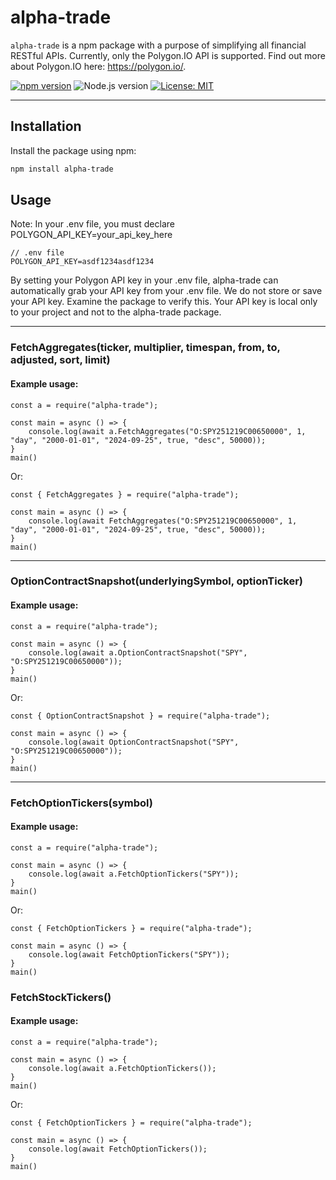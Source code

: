 # alpha-trade

`alpha-trade` is a npm package with a purpose of simplifying all financial RESTful APIs. Currently,
only the Polygon.IO API is supported. Find out more about Polygon.IO here: https://polygon.io/.

[![npm version](https://badge.fury.io/js/alpha-trade.svg)](https://badge.fury.io/js/alpha-trade)
![Node.js version](https://img.shields.io/badge/node-%3E%3D%2014.0.0-brightgreen)
[![License: MIT](https://img.shields.io/badge/License-MIT-yellow.svg)](https://opensource.org/licenses/MIT)

---

## Installation

Install the package using npm:

```bash
npm install alpha-trade
```

## Usage
Note: In your .env file, you must declare POLYGON_API_KEY=your_api_key_here
```
// .env file
POLYGON_API_KEY=asdf1234asdf1234
```
By setting your Polygon API key in your .env file, alpha-trade can automatically grab your API key from your .env file.
We do not store or save your API key. Examine the package to verify this. Your API key is local only to your project and not to the alpha-trade package.

---

### FetchAggregates(ticker, multiplier, timespan, from, to, adjusted, sort, limit)
#### Example usage:
```
const a = require("alpha-trade");

const main = async () => {
    console.log(await a.FetchAggregates("O:SPY251219C00650000", 1, "day", "2000-01-01", "2024-09-25", true, "desc", 50000));
}
main()

```

Or:

```
const { FetchAggregates } = require("alpha-trade");

const main = async () => {
    console.log(await FetchAggregates("O:SPY251219C00650000", 1, "day", "2000-01-01", "2024-09-25", true, "desc", 50000));
}
main()
```
---

### OptionContractSnapshot(underlyingSymbol, optionTicker)
#### Example usage:
```
const a = require("alpha-trade");

const main = async () => {
    console.log(await a.OptionContractSnapshot("SPY", "O:SPY251219C00650000"));
}
main()

```

Or:

```
const { OptionContractSnapshot } = require("alpha-trade");

const main = async () => {
    console.log(await OptionContractSnapshot("SPY", "O:SPY251219C00650000"));
}
main()
```

---

### FetchOptionTickers(symbol)
#### Example usage:
```
const a = require("alpha-trade");

const main = async () => {
    console.log(await a.FetchOptionTickers("SPY"));
}
main()

```

Or:

```
const { FetchOptionTickers } = require("alpha-trade");

const main = async () => {
    console.log(await FetchOptionTickers("SPY"));
}
main()
```

### FetchStockTickers()
#### Example usage:
```
const a = require("alpha-trade");

const main = async () => {
    console.log(await a.FetchOptionTickers());
}
main()

```

Or:

```
const { FetchOptionTickers } = require("alpha-trade");

const main = async () => {
    console.log(await FetchOptionTickers());
}
main()
```